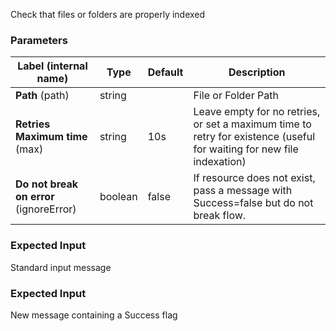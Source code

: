 
 Check that files or folders are properly indexed

### Parameters
|Label (internal name)|Type|Default|Description|
|---|---|---|---|
|**Path** (path)|string||File or Folder Path|
|**Retries Maximum time** (max)|string|10s|Leave empty for no retries, or set a maximum time to retry for existence (useful for waiting for new file indexation)|
|**Do not break on error** (ignoreError)|boolean|false|If resource does not exist, pass a message with Success=false but do not break flow.|



### Expected Input
Standard input message


### Expected Input
New message containing a Success flag


